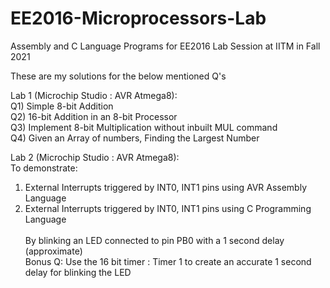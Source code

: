 # EE2016-Microprocessors-Lab
Assembly and C Language Programs for EE2016 Lab Session at IITM in Fall 2021

These are my solutions for the below mentioned Q's

Lab 1 (Microchip Studio : AVR Atmega8):<br>
Q1) Simple 8-bit Addition <br>
Q2) 16-bit Addition in an 8-bit Processor<br>
Q3) Implement 8-bit Multiplication without inbuilt MUL command<br>
Q4) Given an Array of numbers, Finding the Largest Number<br>

Lab 2 (Microchip Studio : AVR Atmega8):<br>
To demonstrate:
1) External Interrupts triggered by INT0, INT1 pins using AVR Assembly Language<br>
2) External Interrupts triggered by INT0, INT1 pins using C Programming Language<br><br>
By blinking an LED connected to pin PB0 with a 1 second delay (approximate)<br>
Bonus Q: Use the 16 bit timer : Timer 1 to create an accurate 1 second delay for blinking the LED
